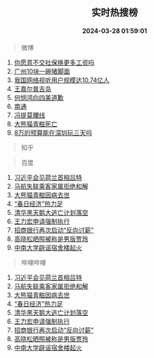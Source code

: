 <div align="center"><h2>实时热搜榜</h2><h4>2024-03-28 01:59:01</h4></div>

> 微博  

1. [你愿意不交社保换更多工资吗](https://s.weibo.com/weibo?q=%23%E4%BD%A0%E6%84%BF%E6%84%8F%E4%B8%8D%E4%BA%A4%E7%A4%BE%E4%BF%9D%E6%8D%A2%E6%9B%B4%E5%A4%9A%E5%B7%A5%E8%B5%84%E5%90%97%23&t=31&band_rank=1&Refer=top)<br />
2. [广州10块一碗猪脚面](https://s.weibo.com/weibo?q=%E5%B9%BF%E5%B7%9E10%E5%9D%97%E4%B8%80%E7%A2%97%E7%8C%AA%E8%84%9A%E9%9D%A2&t=31&band_rank=2&Refer=top)<br />
3. [我国网络视听用户规模达10.74亿人](https://s.weibo.com/weibo?q=%23%E6%88%91%E5%9B%BD%E7%BD%91%E7%BB%9C%E8%A7%86%E5%90%AC%E7%94%A8%E6%88%B7%E8%A7%84%E6%A8%A1%E8%BE%BE10.74%E4%BA%BF%E4%BA%BA%23&t=31&band_rank=3&Refer=top)<br />
4. [王嘉尔普吉岛](https://s.weibo.com/weibo?q=%E7%8E%8B%E5%98%89%E5%B0%94%E6%99%AE%E5%90%89%E5%B2%9B&t=31&band_rank=4&Refer=top)<br />
5. [何悯鸿向四美道歉](https://s.weibo.com/weibo?q=%23%E4%BD%95%E6%82%AF%E9%B8%BF%E5%90%91%E5%9B%9B%E7%BE%8E%E9%81%93%E6%AD%89%23&t=31&band_rank=5&Refer=top)<br />
6. [南通](https://s.weibo.com/weibo?q=%E5%8D%97%E9%80%9A&t=31&band_rank=6&Refer=top)<br />
7. [冯提莫腰线](https://s.weibo.com/weibo?q=%23%E5%86%AF%E6%8F%90%E8%8E%AB%E8%85%B0%E7%BA%BF%23&t=31&band_rank=7&Refer=top)<br />
8. [大熊猫青糍死亡](https://s.weibo.com/weibo?q=%23%E5%A4%A7%E7%86%8A%E7%8C%AB%E9%9D%92%E7%B3%8D%E6%AD%BB%E4%BA%A1%23&t=31&band_rank=8&Refer=top)<br />
9. [8万的预算能在深圳玩三天吗](https://s.weibo.com/weibo?q=8%E4%B8%87%E7%9A%84%E9%A2%84%E7%AE%97%E8%83%BD%E5%9C%A8%E6%B7%B1%E5%9C%B3%E7%8E%A9%E4%B8%89%E5%A4%A9%E5%90%97&t=31&band_rank=9&Refer=top)<br />

> 知乎  


> 百度  

1. [习近平会见荷兰首相吕特](https://www.baidu.com/s?wd=%E4%B9%A0%E8%BF%91%E5%B9%B3%E4%BC%9A%E8%A7%81%E8%8D%B7%E5%85%B0%E9%A6%96%E7%9B%B8%E5%90%95%E7%89%B9&sa=fyb_news&rsv_dl=fyb_news)<br />
2. [马航失联乘客家属拒绝和解](https://www.baidu.com/s?wd=%E9%A9%AC%E8%88%AA%E5%A4%B1%E8%81%94%E4%B9%98%E5%AE%A2%E5%AE%B6%E5%B1%9E%E6%8B%92%E7%BB%9D%E5%92%8C%E8%A7%A3&sa=fyb_news&rsv_dl=fyb_news)<br />
3. [大熊猫青糍因病去世](https://www.baidu.com/s?wd=%E5%A4%A7%E7%86%8A%E7%8C%AB%E9%9D%92%E7%B3%8D%E5%9B%A0%E7%97%85%E5%8E%BB%E4%B8%96&sa=fyb_news&rsv_dl=fyb_news)<br />
4. [“春日经济”热力足](https://www.baidu.com/s?wd=%E2%80%9C%E6%98%A5%E6%97%A5%E7%BB%8F%E6%B5%8E%E2%80%9D%E7%83%AD%E5%8A%9B%E8%B6%B3&sa=fyb_news&rsv_dl=fyb_news)<br />
5. [清华黑天鹅大逃亡计划落空](https://www.baidu.com/s?wd=%E6%B8%85%E5%8D%8E%E9%BB%91%E5%A4%A9%E9%B9%85%E5%A4%A7%E9%80%83%E4%BA%A1%E8%AE%A1%E5%88%92%E8%90%BD%E7%A9%BA&sa=fyb_news&rsv_dl=fyb_news)<br />
6. [王力宏申请强制执行](https://www.baidu.com/s?wd=%E7%8E%8B%E5%8A%9B%E5%AE%8F%E7%94%B3%E8%AF%B7%E5%BC%BA%E5%88%B6%E6%89%A7%E8%A1%8C&sa=fyb_news&rsv_dl=fyb_news)<br />
7. [招商银行再次启动“反向讨薪”](https://www.baidu.com/s?wd=%E6%8B%9B%E5%95%86%E9%93%B6%E8%A1%8C%E5%86%8D%E6%AC%A1%E5%90%AF%E5%8A%A8%E2%80%9C%E5%8F%8D%E5%90%91%E8%AE%A8%E8%96%AA%E2%80%9D&sa=fyb_news&rsv_dl=fyb_news)<br />
8. [高晓松晒照被称是男版贾玲](https://www.baidu.com/s?wd=%E9%AB%98%E6%99%93%E6%9D%BE%E6%99%92%E7%85%A7%E8%A2%AB%E7%A7%B0%E6%98%AF%E7%94%B7%E7%89%88%E8%B4%BE%E7%8E%B2&sa=fyb_news&rsv_dl=fyb_news)<br />
9. [中南大学辟谣宿舍楼起火](https://www.baidu.com/s?wd=%E4%B8%AD%E5%8D%97%E5%A4%A7%E5%AD%A6%E8%BE%9F%E8%B0%A3%E5%AE%BF%E8%88%8D%E6%A5%BC%E8%B5%B7%E7%81%AB&sa=fyb_news&rsv_dl=fyb_news)<br />

> 哔哩哔哩  

1. [习近平会见荷兰首相吕特](https://www.baidu.com/s?wd=%E4%B9%A0%E8%BF%91%E5%B9%B3%E4%BC%9A%E8%A7%81%E8%8D%B7%E5%85%B0%E9%A6%96%E7%9B%B8%E5%90%95%E7%89%B9&sa=fyb_news&rsv_dl=fyb_news)<br />
2. [马航失联乘客家属拒绝和解](https://www.baidu.com/s?wd=%E9%A9%AC%E8%88%AA%E5%A4%B1%E8%81%94%E4%B9%98%E5%AE%A2%E5%AE%B6%E5%B1%9E%E6%8B%92%E7%BB%9D%E5%92%8C%E8%A7%A3&sa=fyb_news&rsv_dl=fyb_news)<br />
3. [大熊猫青糍因病去世](https://www.baidu.com/s?wd=%E5%A4%A7%E7%86%8A%E7%8C%AB%E9%9D%92%E7%B3%8D%E5%9B%A0%E7%97%85%E5%8E%BB%E4%B8%96&sa=fyb_news&rsv_dl=fyb_news)<br />
4. [“春日经济”热力足](https://www.baidu.com/s?wd=%E2%80%9C%E6%98%A5%E6%97%A5%E7%BB%8F%E6%B5%8E%E2%80%9D%E7%83%AD%E5%8A%9B%E8%B6%B3&sa=fyb_news&rsv_dl=fyb_news)<br />
5. [清华黑天鹅大逃亡计划落空](https://www.baidu.com/s?wd=%E6%B8%85%E5%8D%8E%E9%BB%91%E5%A4%A9%E9%B9%85%E5%A4%A7%E9%80%83%E4%BA%A1%E8%AE%A1%E5%88%92%E8%90%BD%E7%A9%BA&sa=fyb_news&rsv_dl=fyb_news)<br />
6. [王力宏申请强制执行](https://www.baidu.com/s?wd=%E7%8E%8B%E5%8A%9B%E5%AE%8F%E7%94%B3%E8%AF%B7%E5%BC%BA%E5%88%B6%E6%89%A7%E8%A1%8C&sa=fyb_news&rsv_dl=fyb_news)<br />
7. [招商银行再次启动“反向讨薪”](https://www.baidu.com/s?wd=%E6%8B%9B%E5%95%86%E9%93%B6%E8%A1%8C%E5%86%8D%E6%AC%A1%E5%90%AF%E5%8A%A8%E2%80%9C%E5%8F%8D%E5%90%91%E8%AE%A8%E8%96%AA%E2%80%9D&sa=fyb_news&rsv_dl=fyb_news)<br />
8. [高晓松晒照被称是男版贾玲](https://www.baidu.com/s?wd=%E9%AB%98%E6%99%93%E6%9D%BE%E6%99%92%E7%85%A7%E8%A2%AB%E7%A7%B0%E6%98%AF%E7%94%B7%E7%89%88%E8%B4%BE%E7%8E%B2&sa=fyb_news&rsv_dl=fyb_news)<br />
9. [中南大学辟谣宿舍楼起火](https://www.baidu.com/s?wd=%E4%B8%AD%E5%8D%97%E5%A4%A7%E5%AD%A6%E8%BE%9F%E8%B0%A3%E5%AE%BF%E8%88%8D%E6%A5%BC%E8%B5%B7%E7%81%AB&sa=fyb_news&rsv_dl=fyb_news)<br />
